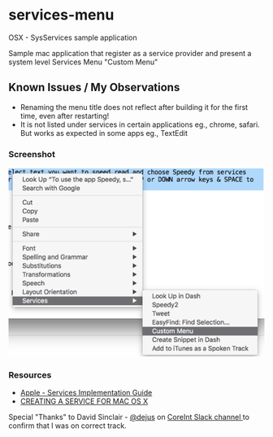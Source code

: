 # services-menu
OSX - SysServices sample application

Sample mac application that register as a service provider and present a system level Services Menu "Custom Menu"

## Known Issues / My Observations

- Renaming the menu title does not reflect after building it for the first time, even after restarting!
- It is not listed under services in certain applications eg., chrome, safari. But works as expected in some apps eg., TextEdit

### Screenshot

![](resources/services-menu.png)


### Resources

- [Apple - Services Implementation Guide](https://developer.apple.com/library/content/documentation/Cocoa/Conceptual/SysServices/Articles/providing.html#//apple_ref/doc/uid/20000853-SW1)
- [CREATING A SERVICE FOR MAC OS X
](http://simx.me/technonova/tips/creating_a_service_for_mac_os_x.html)


Special "Thanks" to David Sinclair - [@dejus](https://twitter.com/dejus) on [CoreInt Slack channel ](http://chat.coreint.org/) to confirm that I was on correct track.
